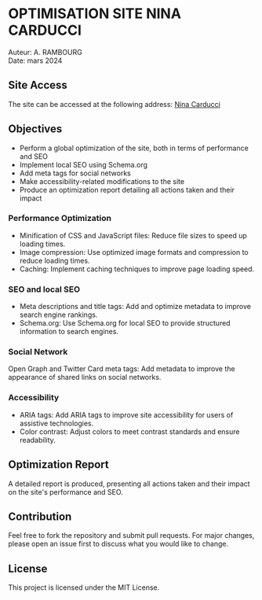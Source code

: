 # OPTIMISATION SITE NINA CARDUCCI
Auteur: A. RAMBOURG  
Date: mars 2024

## Site Access

The site can be accessed at the following address: [Nina Carducci](https://arno37.github.io/Nina_Carducci/) 

## Objectives

- Perform a global optimization of the site, both in terms of performance and SEO
- Implement local SEO using Schema.org
- Add meta tags for social networks
- Make accessibility-related modifications to the site
- Produce an optimization report detailing all actions taken and their impact

### Performance Optimization

- Minification of CSS and JavaScript files: Reduce file sizes to speed up loading times.
- Image compression: Use optimized image formats and compression to reduce loading times.
- Caching: Implement caching techniques to improve page loading speed.

### SEO and local SEO

- Meta descriptions and title tags: Add and optimize metadata to improve search engine rankings.
- Schema.org: Use Schema.org for local SEO to provide structured information to search engines.

### Social Network

Open Graph and Twitter Card meta tags: Add metadata to improve the appearance of shared links on social networks.

### Accessibility

- ARIA tags: Add ARIA tags to improve site accessibility for users of assistive technologies.
- Color contrast: Adjust colors to meet contrast standards and ensure readability.

## Optimization Report

A detailed report is produced, presenting all actions taken and their impact on the site's performance and SEO.

## Contribution

Feel free to fork the repository and submit pull requests. For major changes, please open an issue first to discuss what you would like to change.

## License

This project is licensed under the MIT License.

